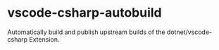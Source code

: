 # vscode-csharp-autobuild
Automatically build and publish upstream builds of the dotnet/vscode-csharp Extension.
